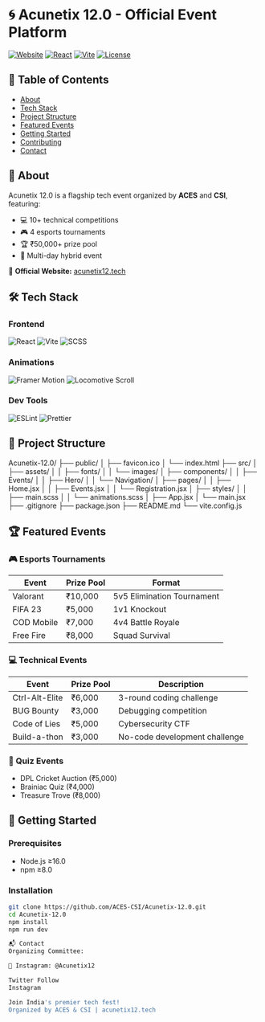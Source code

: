 # 🌀 Acunetix 12.0 - Official Event Platform

[![Website](https://img.shields.io/badge/Website-Live-brightgreen)](https://acunetix12.tech)
[![React](https://img.shields.io/badge/React-18.2-%2361DAFB?logo=react)](https://reactjs.org)
[![Vite](https://img.shields.io/badge/Vite-4.0-%646CFF?logo=vite)](https://vitejs.dev)
[![License](https://img.shields.io/badge/License-MIT-green)](https://opensource.org/licenses/MIT)

## 📜 Table of Contents
- [About](#-about)
- [Tech Stack](#-tech-stack)
- [Project Structure](#-project-structure)
- [Featured Events](#-featured-events)
- [Getting Started](#-getting-started)
- [Contributing](#-contributing)
- [Contact](#-contact)

## 🌟 About
Acunetix 12.0 is a flagship tech event organized by **ACES** and **CSI**, featuring:
- 💻 10+ technical competitions
- 🎮 4 esports tournaments
- 🏆 ₹50,000+ prize pool
- 📅 Multi-day hybrid event

🔗 **Official Website:** [acunetix12.tech](https://acunetix12.tech)

## 🛠 Tech Stack
### Frontend
![React](https://img.shields.io/badge/React-20232A?logo=react)
![Vite](https://img.shields.io/badge/Vite-B73BFE?logo=vite)
![SCSS](https://img.shields.io/badge/SCSS-CC6699?logo=sass)

### Animations
![Framer Motion](https://img.shields.io/badge/Framer_Motion-0055FF?logo=framer)
![Locomotive Scroll](https://img.shields.io/badge/Locomotive_Scroll-000000)

### Dev Tools
![ESLint](https://img.shields.io/badge/ESLint-4B32C3?logo=eslint)
![Prettier](https://img.shields.io/badge/Prettier-F7B93E?logo=prettier)

## 📂 Project Structure
Acunetix-12.0/
├── public/
│ ├── favicon.ico
│ └── index.html
├── src/
│ ├── assets/
│ │ ├── fonts/
│ │ └── images/
│ ├── components/
│ │ ├── Events/
│ │ ├── Hero/
│ │ └── Navigation/
│ ├── pages/
│ │ ├── Home.jsx
│ │ ├── Events.jsx
│ │ └── Registration.jsx
│ ├── styles/
│ │ ├── main.scss
│ │ └── animations.scss
│ ├── App.jsx
│ └── main.jsx
├── .gitignore
├── package.json
├── README.md
└── vite.config.js


## 🏆 Featured Events

### 🎮 Esports Tournaments
| Event       | Prize Pool | Format                      |
|-------------|------------|-----------------------------|
| Valorant    | ₹10,000    | 5v5 Elimination Tournament  |
| FIFA 23     | ₹5,000     | 1v1 Knockout                |
| COD Mobile  | ₹7,000     | 4v4 Battle Royale           |
| Free Fire   | ₹8,000     | Squad Survival              |

### 💻 Technical Events
| Event          | Prize Pool | Description                     |
|----------------|------------|---------------------------------|
| Ctrl-AIt-Elite | ₹6,000     | 3-round coding challenge        |
| BUG Bounty     | ₹3,000     | Debugging competition           |
| Code of Lies   | ₹5,000     | Cybersecurity CTF               |
| Build-a-thon   | ₹3,000     | No-code development challenge   |

### 🧠 Quiz Events
- DPL Cricket Auction (₹5,000)
- Brainiac Quiz (₹4,000)
- Treasure Trove (₹8,000)

## 🚀 Getting Started

### Prerequisites
- Node.js ≥16.0
- npm ≥8.0

### Installation
```bash
git clone https://github.com/ACES-CSI/Acunetix-12.0.git
cd Acunetix-12.0
npm install
npm run dev

📬 Contact
Organizing Committee:

📱 Instagram: @Acunetix12

Twitter Follow
Instagram

Join India's premier tech fest!
Organized by ACES & CSI | acunetix12.tech
